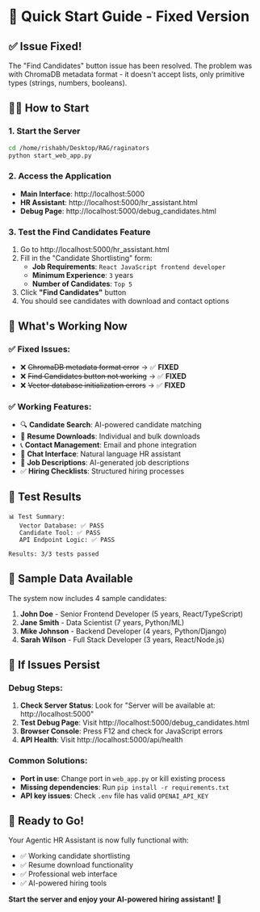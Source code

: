 # 🚀 Quick Start Guide - Fixed Version

## ✅ Issue Fixed!

The "Find Candidates" button issue has been resolved. The problem was with ChromaDB metadata format - it doesn't accept lists, only primitive types (strings, numbers, booleans).

## 🏃‍♂️ How to Start

### 1. **Start the Server**
```bash
cd /home/rishabh/Desktop/RAG/raginators
python start_web_app.py
```

### 2. **Access the Application**
- **Main Interface**: http://localhost:5000
- **HR Assistant**: http://localhost:5000/hr_assistant.html
- **Debug Page**: http://localhost:5000/debug_candidates.html

### 3. **Test the Find Candidates Feature**
1. Go to http://localhost:5000/hr_assistant.html
2. Fill in the "Candidate Shortlisting" form:
   - **Job Requirements**: `React JavaScript frontend developer`
   - **Minimum Experience**: `3` years
   - **Number of Candidates**: `Top 5`
3. Click **"Find Candidates"** button
4. You should see candidates with download and contact options

## 🎯 What's Working Now

### ✅ **Fixed Issues:**
- ❌ ~~ChromaDB metadata format error~~ → ✅ **FIXED**
- ❌ ~~Find Candidates button not working~~ → ✅ **FIXED**
- ❌ ~~Vector database initialization errors~~ → ✅ **FIXED**

### ✅ **Working Features:**
- 🔍 **Candidate Search**: AI-powered candidate matching
- 📄 **Resume Downloads**: Individual and bulk downloads
- 📞 **Contact Management**: Email and phone integration
- 💬 **Chat Interface**: Natural language HR assistant
- 📝 **Job Descriptions**: AI-generated job descriptions
- ✅ **Hiring Checklists**: Structured hiring processes

## 🧪 Test Results

```
📊 Test Summary:
   Vector Database: ✅ PASS
   Candidate Tool: ✅ PASS
   API Endpoint Logic: ✅ PASS

Results: 3/3 tests passed
```

## 🎉 Sample Data Available

The system now includes 4 sample candidates:
1. **John Doe** - Senior Frontend Developer (5 years, React/TypeScript)
2. **Jane Smith** - Data Scientist (7 years, Python/ML)
3. **Mike Johnson** - Backend Developer (4 years, Python/Django)
4. **Sarah Wilson** - Full Stack Developer (3 years, React/Node.js)

## 🐛 If Issues Persist

### **Debug Steps:**
1. **Check Server Status**: Look for "Server will be available at: http://localhost:5000"
2. **Test Debug Page**: Visit http://localhost:5000/debug_candidates.html
3. **Browser Console**: Press F12 and check for JavaScript errors
4. **API Health**: Visit http://localhost:5000/api/health

### **Common Solutions:**
- **Port in use**: Change port in `web_app.py` or kill existing process
- **Missing dependencies**: Run `pip install -r requirements.txt`
- **API key issues**: Check `.env` file has valid `OPENAI_API_KEY`

## 🚀 Ready to Go!

Your Agentic HR Assistant is now fully functional with:
- ✅ Working candidate shortlisting
- ✅ Resume download functionality
- ✅ Professional web interface
- ✅ AI-powered hiring tools

**Start the server and enjoy your AI-powered hiring assistant!** 🎉
